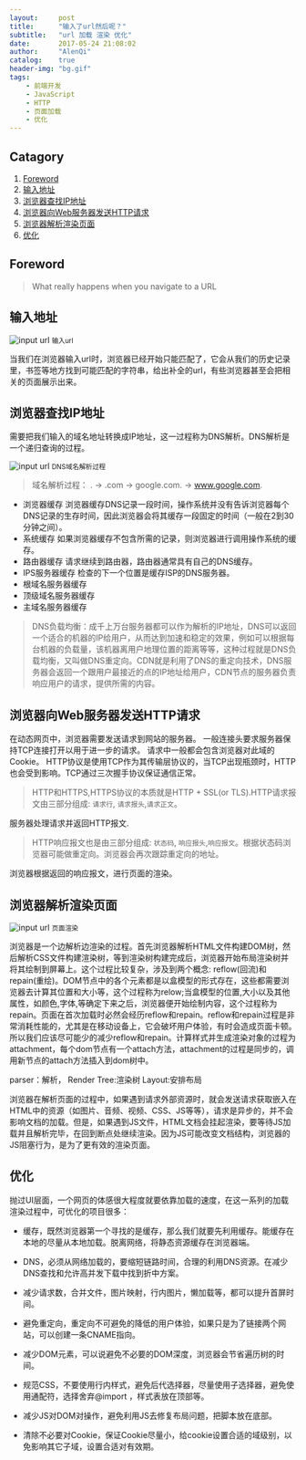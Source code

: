 ```yaml
---
layout:     post
title:      "输入了url然后呢？"
subtitle:   "url 加载 渲染 优化"
date:       2017-05-24 21:08:02
author:     "AlenQi"
catalog:    true
header-img: "bg.gif"
tags:
    - 前端开发
    - JavaScript
    - HTTP
    - 页面加载
    - 优化
---
```


## Catagory

1. [Foreword](#Foreword)
2. [输入地址](#输入地址)
3. [浏览器查找IP地址](#浏览器查找IP地址)
4. [浏览器向Web服务器发送HTTP请求](#浏览器向Web服务器发送HTTP请求)
5. [浏览器解析渲染页面](#浏览器解析渲染页面)
6. [优化](#优化)

## Foreword

> What really happens when you navigate to a URL

## 输入地址

![input url](1.jpeg)
<small class="img-hint">输入url</small>

当我们在浏览器输入url时，浏览器已经开始只能匹配了，它会从我们的历史记录里，书签等地方找到可能匹配的字符串，给出补全的url，有些浏览器甚至会把相关的页面展示出来。

## 浏览器查找IP地址

需要把我们输入的域名地址转换成IP地址，这一过程称为DNS解析。DNS解析是一个递归查询的过程。

![input url](2.gif)
<small class="img-hint">DNS域名解析过程</small>

>域名解析过程： . -> .com -> google.com. -> www.google.com.

- 浏览器缓存
  浏览器缓存DNS记录一段时间，操作系统并没有告诉浏览器每个DNS记录的生存时间，因此浏览器会将其缓存一段固定的时间（一般在2到30分钟之间）。
- 系统缓存
  如果浏览器缓存不包含所需的记录，则浏览器进行调用操作系统的缓存。
- 路由器缓存
  请求继续到路由器，路由器通常具有自己的DNS缓存。
- IPS服务器缓存
  检查的下一个位置是缓存ISP的DNS服务器。
- 根域名服务器缓存
- 顶级域名服务器缓存
- 主域名服务器缓存

>DNS负载均衡：成千上万台服务器都可以作为解析的IP地址，DNS可以返回一个适合的机器的IP给用户，从而达到加速和稳定的效果，例如可以根据每台机器的负载量，该机器离用户地理位置的距离等等，这种过程就是DNS负载均衡，又叫做DNS重定向。CDN就是利用了DNS的重定向技术，DNS服务器会返回一个跟用户最接近的点的IP地址给用户，CDN节点的服务器负责响应用户的请求，提供所需的内容。

## 浏览器向Web服务器发送HTTP请求

在动态网页中，浏览器需要发送请求到网站的服务器。
一般连接头要求服务器保持TCP连接打开以用于进一步的请求。
请求中一般都会包含浏览器对此域的Cookie。
HTTP协议是使用TCP作为其传输层协议的，当TCP出现瓶颈时，HTTP也会受到影响。TCP通过三次握手协议保证通信正常。

>HTTP和HTTPS,HTTPS协议的本质就是HTTP + SSL(or TLS).HTTP请求报文由三部分组成: `请求行`, `请求报头`,`请求正文`。

服务器处理请求并返回HTTP报文.

>HTTP响应报文也是由三部分组成: `状态码`, `响应报头`,`响应报文`。根据状态码浏览器可能做重定向。浏览器会再次跟踪重定向的地址。

浏览器根据返回的响应报文，进行页面的渲染。


## 浏览器解析渲染页面


![input url](3.png)
<small class="img-hint">页面渲染</small>

浏览器是一个边解析边渲染的过程。首先浏览器解析HTML文件构建DOM树，然后解析CSS文件构建渲染树，等到渲染树构建完成后，浏览器开始布局渲染树并将其绘制到屏幕上。这个过程比较复杂，涉及到两个概念: reflow(回流)和repain(重绘)。DOM节点中的各个元素都是以盒模型的形式存在，这些都需要浏览器去计算其位置和大小等，这个过程称为relow;当盒模型的位置,大小以及其他属性，如颜色,字体,等确定下来之后，浏览器便开始绘制内容，这个过程称为repain。页面在首次加载时必然会经历reflow和repain。reflow和repain过程是非常消耗性能的，尤其是在移动设备上，它会破坏用户体验，有时会造成页面卡顿。所以我们应该尽可能少的减少reflow和repain。计算样式并生成渲染对象的过程为attachment，每个dom节点有一个attach方法，attachment的过程是同步的，调用新节点的attach方法插入到dom树中。

parser：解析， Render Tree:渲染树 Layout:安排布局

浏览器在解析页面的过程中，如果遇到请求外部资源时，就会发送请求获取嵌入在HTML中的资源（如图片、音频、视频、CSS、JS等等），请求是异步的，并不会影响文档的加载。但是，如果遇到JS文件，HTML文档会挂起渲染，要等待JS加载并且解析完毕，在回到断点处继续渲染。因为JS可能改变文档结构，浏览器的JS阻塞行为，是为了更有效的渲染页面。

## 优化

抛过UI层面，一个网页的体感很大程度就要依靠加载的速度，在这一系列的加载渲染过程中，可优化的项目很多：

- 缓存，既然浏览器第一个寻找的是缓存，那么我们就要先利用缓存。能缓存在本地的尽量从本地加载。脱离网络，将静态资源缓存在浏览器端。

- DNS，必须从网络加载的，要缩短链路时间，合理的利用DNS资源。在减少DNS查找和允许高并发下载中找到折中方案。

- 减少请求数，合并文件，图片映射，行内图片，懒加载等，都可以提升首屏时间。

- 避免重定向，重定向不可避免的降低的用户体验，如果只是为了链接两个网站，可以创建一条CNAME指向。

- 减少DOM元素，可以说避免不必要的DOM深度，浏览器会节省遍历树的时间。

- 规范CSS，不要使用行内样式，避免后代选择器，尽量使用子选择器，避免使用通配符，选择<link>舍弃@import
，样式表放在顶部等。

- 减少JS对DOM对操作，避免利用JS去修复布局问题，把脚本放在底部。

- 清除不必要对Cookie，保证Cookie尽量小，给cookie设置合适的域级别，以免影响其它子域，设置合适对有效期。
